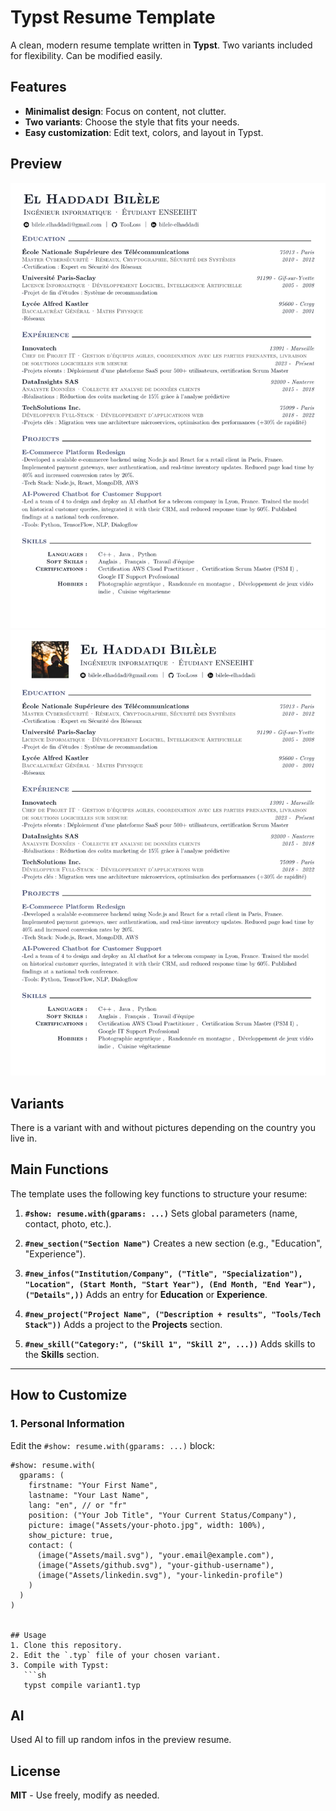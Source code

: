# Typst Resume Template

A clean, modern resume template written in **Typst**. Two variants included for flexibility. Can be modified easily.

## Features
- **Minimalist design**: Focus on content, not clutter.
- **Two variants**: Choose the style that fits your needs.
- **Easy customization**: Edit text, colors, and layout in Typst.

## Preview

![Resume Preview](./resume-preview.png)
![Resume Preview](./resume-preview-picture.png)

## Variants
There is a variant with and without pictures depending on the country you live in.

## Main Functions
The template uses the following key functions to structure your resume:

1. **`#show: resume.with(gparams: ...)`**
   Sets global parameters (name, contact, photo, etc.).

2. **`#new_section("Section Name")`**
   Creates a new section (e.g., "Education", "Experience").

3. **`#new_infos("Institution/Company", ("Title", "Specialization"), "Location", (Start Month, "Start Year"), (End Month, "End Year"), ("Details",))`**
   Adds an entry for **Education** or **Experience**.

4. **`#new_project("Project Name", ("Description + results", "Tools/Tech Stack"))`**
   Adds a project to the **Projects** section.

5. **`#new_skill("Category:", ("Skill 1", "Skill 2", ...))`**
   Adds skills to the **Skills** section.

---

## **How to Customize**

### **1. Personal Information**
Edit the `#show: resume.with(gparams: ...)` block:
```typst
#show: resume.with(
  gparams: (
    firstname: "Your First Name",
    lastname: "Your Last Name",
    lang: "en", // or "fr"
    position: ("Your Job Title", "Your Current Status/Company"),
    picture: image("Assets/your-photo.jpg", width: 100%),
    show_picture: true,
    contact: (
      (image("Assets/mail.svg"), "your.email@example.com"),
      (image("Assets/github.svg"), "your-github-username"),
      (image("Assets/linkedin.svg"), "your-linkedin-profile")
    )
  )
)


## Usage
1. Clone this repository.
2. Edit the `.typ` file of your chosen variant.
3. Compile with Typst:
   ```sh
   typst compile variant1.typ
   ```

## AI

Used AI to fill up random infos in the preview resume.

## License

**MIT** - Use freely, modify as needed.
